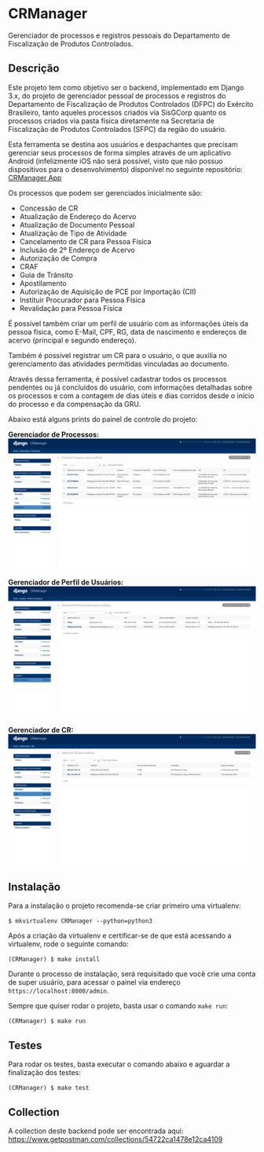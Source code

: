 # CRManager
Gerenciador de processos e registros pessoais do Departamento de Fiscalização de Produtos Controlados.

## Descrição
Este projeto tem como objetivo ser o backend, implementado em Django 3.x, do projeto de gerenciador pessoal de processos e registros do Departamento de Fiscalização de Produtos Controlados (DFPC) do Exército Brasileiro, tanto aqueles processos criados via SisGCorp quanto os processos criados via pasta física diretamente na Secretaria de Fiscalização de Produtos Controlados (SFPC) da região do usuário.

Esta ferramenta se destina aos usuários e despachantes que precisam gerenciar seus processos de forma simples através de um aplicativo Android (infelizmente iOS não será possível, visto que não possuo dispositivos para o desenvolvimento) disponível no seguinte repositório: [CRManager App](https://github.com/Wolfterro/CRManager-App)

Os processos que podem ser gerenciados inicialmente são:
- Concessão de CR
- Atualização de Endereço do Acervo
- Atualização de Documento Pessoal
- Atualização de Tipo de Atividade
- Cancelamento de CR para Pessoa Física
- Inclusão de 2º Endereço de Acervo
- Autorização de Compra
- CRAF
- Guia de Trânsito
- Apostilamento
- Autorização de Aquisição de PCE por Importação (CII)
- Instituir Procurador para Pessoa Física
- Revalidação para Pessoa Física

É possível também criar um perfil de usuário com as informações úteis da pessoa física, como E-Mail, CPF, RG, data de nascimento e endereços de acervo (principal e segundo endereço).

Também é possível registrar um CR para o usuário, o que auxilia no gerenciamento das atividades permitidas vinculadas ao documento.

Através dessa ferramenta, é possível cadastrar todos os processos pendentes ou já concluídos do usuário, com informações detalhadas sobre os processos e com a contagem de dias úteis e dias corridos desde o início do processo e da compensação da GRU.

Abaixo está alguns prints do painel de controle do projeto:

**Gerenciador de Processos:**
<img src="https://github.com/Wolfterro/CRManager/raw/master/docs/screenshots/screnshot1.png" />

**Gerenciador de Perfil de Usuários:**
<img src="https://github.com/Wolfterro/CRManager/raw/master/docs/screenshots/screnshot2.png" />

**Gerenciador de CR:**
<img src="https://github.com/Wolfterro/CRManager/raw/master/docs/screenshots/screnshot3.png" />

## Instalação
Para a instalação o projeto recomenda-se criar primeiro uma virtualenv:
```shell
$ mkvirtualenv CRManager --python=python3
```

Após a criação da virtualenv e certificar-se de que está acessando a virtualenv, rode o seguinte comando:
```shell
(CRManager) $ make install
```

Durante o processo de instalação, será requisitado que você crie uma conta de super usuário, para acessar o painel via endereço ```https://localhost:8000/admin```. 


Sempre que quiser rodar o projeto, basta usar o comando ```make run```:
```shell
(CRManager) $ make run
```

## Testes
Para rodar os testes, basta executar o comando abaixo e aguardar a finalização dos testes:
```shell
(CRManager) $ make test
```

## Collection
A collection deste backend pode ser encontrada aqui: https://www.getpostman.com/collections/54722ca1478e12ca4109
